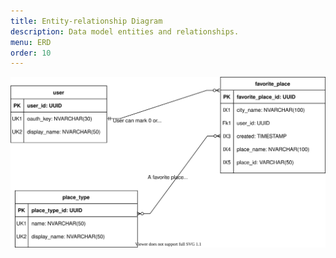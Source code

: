 ```yaml
---
title: Entity-relationship Diagram 
description: Data model entities and relationships.
menu: ERD
order: 10
---
```


[![entity-relationship diagram](images/erd.svg)](../../giggle/docs/pdf/erd.pdf)

